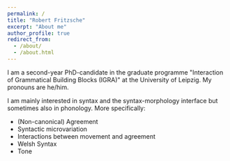 ```yaml
---
permalink: /
title: "Robert Fritzsche"
excerpt: "About me"
author_profile: true
redirect_from: 
  - /about/
  - /about.html
---
```


I am a second-year PhD-candidate in the graduate programme "Interaction of Grammatical Building Blocks (IGRA)" at the University of Leipzig. My pronouns are he/him.

I am mainly interested in syntax and the syntax-morphology interface but sometimes also in phonology. More specifically:

- (Non-canonical) Agreement
- Syntactic microvariation
- Interactions between movement and agreement
- Welsh Syntax
- Tone

